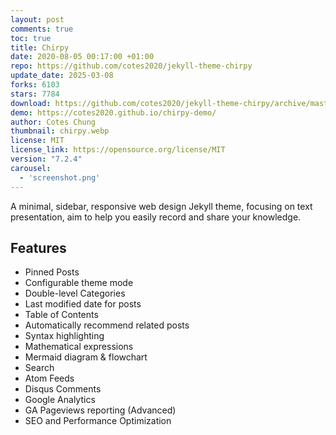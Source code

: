 ```yaml
---
layout: post
comments: true
toc: true
title: Chirpy
date: 2020-08-05 00:17:00 +01:00
repo: https://github.com/cotes2020/jekyll-theme-chirpy
update_date: 2025-03-08
forks: 6103
stars: 7784
download: https://github.com/cotes2020/jekyll-theme-chirpy/archive/master.zip
demo: https://cotes2020.github.io/chirpy-demo/
author: Cotes Chung
thumbnail: chirpy.webp
license: MIT
license_link: https://opensource.org/license/MIT
version: "7.2.4"
carousel:
  - 'screenshot.png'
---
```


A minimal, sidebar, responsive web design Jekyll theme, focusing on text presentation, aim to help you easily record and share your knowledge.

## Features

* Pinned Posts
* Configurable theme mode
* Double-level Categories
* Last modified date for posts
* Table of Contents
* Automatically recommend related posts
* Syntax highlighting
* Mathematical expressions
* Mermaid diagram & flowchart
* Search
* Atom Feeds
* Disqus Comments
* Google Analytics
* GA Pageviews reporting (Advanced)
* SEO and Performance Optimization
